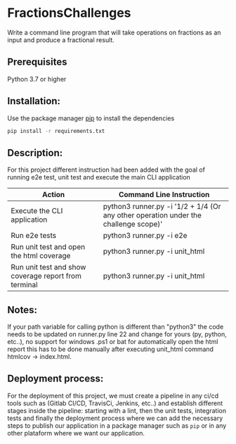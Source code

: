 # FractionsChallenges

Write a command line program  that will take operations on fractions as an input and produce a fractional result.

## Prerequisites

Python 3.7 or higher 


## Installation:

Use the package manager [pip](https://pip.pypa.io/en/stable/) to install the dependencies 

```bash
pip install -r requirements.txt
```
## Description:

For this project different instruction had been added with the goal of running e2e test, unit test and execute the main CLI application


Action | Command Line Instruction 
----------------- | -------------
Execute the CLI application   |  python3 runner.py -i '1/2 + 1/4 (Or any other operation under the challenge scope)'  
Run e2e tests  | python3 runner.py -i e2e  
Run unit test and open the html coverage | python3 runner.py -i unit_html  
Run unit test and show coverage report from terminal | python3 runner.py -i unit_html 


## Notes:
If your path variable for calling python is different than "python3" the code needs to be updated on runner.py line 22 and change for yours (py, python, etc..), no support for windows .ps1 or bat for automatically open the html report this has to be done manually after executing unit_html command htmlcov -> index.html.


## Deployment process:

For the deployment of this project, we must create a pipeline in any ci/cd tools such as (Gitlab CI/CD, TravisCi, Jenkins, etc..) and establish different stages inside the pipeline: starting with a lint, then the unit tests, integration tests and finally the deployment process where we can add the necessary steps to publish our application in a package manager such as ``` pip ``` or in any other plataform where we want our application. 

